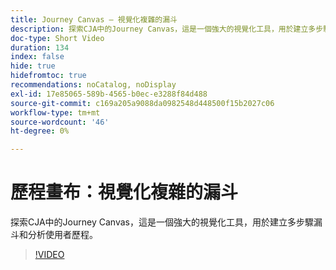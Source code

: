 ```yaml
---
title: Journey Canvas — 視覺化複雜的漏斗
description: 探索CJA中的Journey Canvas，這是一個強大的視覺化工具，用於建立多步驟漏斗和分析使用者歷程。
doc-type: Short Video
duration: 134
index: false
hide: true
hidefromtoc: true
recommendations: noCatalog, noDisplay
exl-id: 17e85065-589b-4565-b0ec-e3288f84d488
source-git-commit: c169a205a9088da0982548d448500f15b2027c06
workflow-type: tm+mt
source-wordcount: '46'
ht-degree: 0%

---
```


# 歷程畫布：視覺化複雜的漏斗

探索CJA中的Journey Canvas，這是一個強大的視覺化工具，用於建立多步驟漏斗和分析使用者歷程。

<!-- 72_S103_3442450_134_journey-canvas-visualizing-complex-funnels -->
>[!VIDEO](https://video.tv.adobe.com/v/3460165/?learn=on&enablevpops=true&captions=chi_hant)
